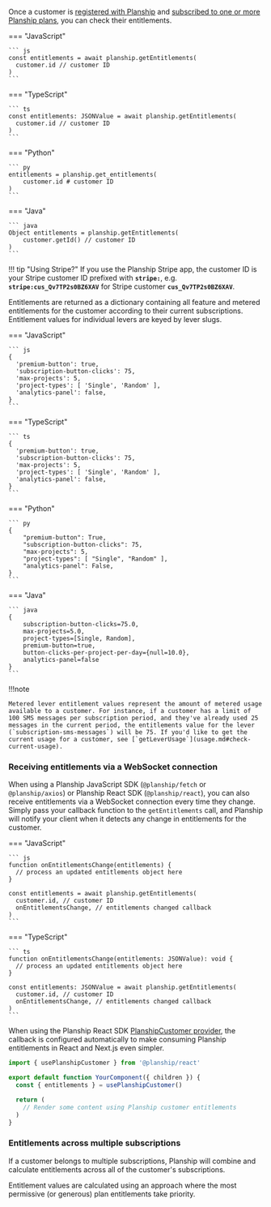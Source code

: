 Once a customer is [registered with Planship](customers.md) and [subscribed to one or more Planship plans](subscriptions.md), you can check their entitlements.

=== "JavaScript"

    ``` js
    const entitlements = await planship.getEntitlements(
      customer.id // customer ID
    )
    ```

=== "TypeScript"

    ``` ts
    const entitlements: JSONValue = await planship.getEntitlements(
      customer.id // customer ID
    )
    ```

=== "Python"

    ``` py
    entitlements = planship.get_entitlements(
        customer.id # customer ID
    )
    ```

=== "Java"

    ``` java
    Object entitlements = planship.getEntitlements(
        customer.getId() // customer ID
    )
    ```
!!! tip "Using Stripe?"
    If you use the Planship Stripe app, the customer ID is your Stripe customer ID prefixed with **`stripe:`**, e.g. **`stripe:cus_Qv7TP2s0BZ6XAV`** for Stripe customer **`cus_Qv7TP2s0BZ6XAV`**.

Entitlements are returned as a dictionary containing all feature and metered entitlements for the customer according to their current subscriptions. Entitlement values for individual levers are keyed by lever slugs.

=== "JavaScript"

    ``` js
    {
      'premium-button': true,
      'subscription-button-clicks': 75,
      'max-projects': 5,
      'project-types': [ 'Single', 'Random' ],
      'analytics-panel': false,
    }
    ```

=== "TypeScript"

    ``` ts
    {
      'premium-button': true,
      'subscription-button-clicks': 75,
      'max-projects': 5,
      'project-types': [ 'Single', 'Random' ],
      'analytics-panel': false,
    }
    ```

=== "Python"

    ``` py
    {
        "premium-button": True,
        "subscription-button-clicks": 75,
        "max-projects": 5,
        "project-types": [ "Single", "Random" ],
        "analytics-panel": False,
    }
    ```

=== "Java"

    ``` java
    {
        subscription-button-clicks=75.0,
        max-projects=5.0,
        project-types=[Single, Random],
        premium-button=true,
        button-clicks-per-project-per-day={null=10.0},
        analytics-panel=false
    }
    ```

!!!note

    Metered lever entitlement values represent the amount of metered usage available to a customer. For instance, if a customer has a limit of 100 SMS messages per subscription period, and they've already used 25 messages in the current period, the entitlements value for the lever (`subscription-sms-messages`) will be 75. If you'd like to get the current usage for a customer, see [`getLeverUsage`](usage.md#check-current-usage).

### Receiving entitlements via a WebSocket connection

When using a Planship JavaScript SDK (`@planship/fetch` or `@planship/axios`) or Planship React SDK (`@planship/react`), you can also receive entitlements via a WebSocket connection every time they change. Simply pass your callback function to the `getEntitlements` call, and Planship will notify your client when it detects any change in entitlements for the customer.

=== "JavaScript"

    ``` js
    function onEntitlementsChange(entitlements) {
      // process an updated entitlements object here
    }

    const entitlements = await planship.getEntitlements(
      customer.id, // customer ID
      onEntitlementsChange, // entitlements changed callback
    )
    ```

=== "TypeScript"

    ``` ts
    function onEntitlementsChange(entitlements: JSONValue): void {
      // process an updated entitlements object here
    }

    const entitlements: JSONValue = await planship.getEntitlements(
      customer.id, // customer ID
      onEntitlementsChange, // entitlements changed callback
    )
    ```

When using the Planship React SDK [PlanshipCustomer provider](https://github.com/planship/planship-react?tab=readme-ov-file#planshipcustomer-context-provider), the callback is configured automatically to make consuming Planship entitlements in React and Next.js even simpler.

```js
import { usePlanshipCustomer } from '@planship/react'

export default function YourComponent({ children }) {
  const { entitlements } = usePlanshipCustomer()

  return (
    // Render some content using Planship customer entitlements
  )
}
```

### Entitlements across multiple subscriptions

If a customer belongs to multiple subscriptions, Planship will combine and calculate entitlements across all of the customer's subscriptions.

Entitlement values are calculated using an approach where the most permissive (or generous) plan entitlements take priority.
